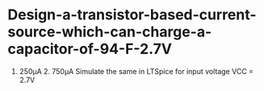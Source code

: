 # Design-a-transistor-based-current-source-which-can-charge-a-capacitor-of-94-F-2.7V
1. 250μΑ  2. 750µA  Simulate the same in LTSpice for input voltage VCC = 2.7V
